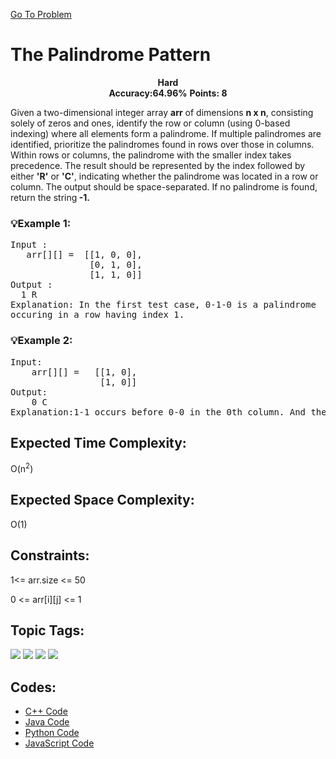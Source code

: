  [Go To Problem](https://www.geeksforgeeks.org/problems/the-palindrome-pattern3900/1)
# The Palindrome Pattern


<div align="center">
  <strong>Hard</strong>    
</div>
<div align="center">
       <strong>Accuracy:64.96%</strong>    
               <strong>Points: 8</strong>
</div>

Given a two-dimensional integer array <strong>arr</strong> of dimensions <strong>n x n</strong>, consisting solely of zeros and ones, identify the row or column (using 0-based indexing) where all elements form a palindrome. If multiple palindromes are identified, prioritize the palindromes found in rows over those in columns. Within rows or columns, the palindrome with the smaller index takes precedence. The result should be represented by the index followed by either <strong>'R'</strong> or <strong>'C'</strong>, indicating whether the palindrome was located in a row or column. The output should be space-separated. If no palindrome is found, return the string<strong> -1.</strong>

### 💡Example 1:
<pre>
Input :
   arr[][] =  [[1, 0, 0], 
               [0, 1, 0],
               [1, 1, 0]]
Output :
  1 R
Explanation: In the first test case, 0-1-0 is a palindrome 
occuring in a row having index 1.
</pre>

### 💡Example 2:

<pre>
Input:
    arr[][] =   [[1, 0],
                 [1, 0]]
Output: 
    0 C
Explanation:1-1 occurs before 0-0 in the 0th column. And there is no palindrome in the two rows.
</pre>


## Expected Time Complexity:
 O(n<sup>2</sup>)
## Expected Space Complexity: 
O(1)

## Constraints: 
1<= arr.size <= 50

0 <= arr[i][j] <= 1



## Topic Tags:
<p align="left">
  
<a href="https://www.geeksforgeeks.org/explore/?category[]Functions"><img src="https://img.shields.io/badge/Functionsc-100000?style=flat&logo=&logoColor=D88913&labelcolor=D88913&color=2A79D7" /></a>
<a href="https://www.geeksforgeeks.org/explore/?category[]=Matrix"><img src="https://img.shields.io/badge/Matrix-100000?style=flat&logo=&logoColor=08080&labelcolor=08080&color=08080" /></a>
<a href="https://www.geeksforgeeks.org/explore/?category[]=Data%20Structures"><img src="https://img.shields.io/badge/Data%20Structures-100000?style=flat&logo=Data%20Structures&logoColor=F7F7F7&labelcolor=2A79D7&color=2A79D7" /></a>
<a href="https://www.geeksforgeeks.org/explore/?category[]=Algorithms"><img src="https://img.shields.io/badge/Algorithms-100000?style=flat&logo=Algorithms&logoColor=FFFFFF&labelColor=FC4100&color=FC4100"/></a>

## Codes:

 - [C++ Code](https://github.com/HackResist/GeeksForGeeks-POTD/blob/main/June/28-06-2024/The%20Palindrome%20Pattern.cpp) 
 - [Java Code](https://github.com/HackResist/GeeksForGeeks-POTD/blob/main/June/28-06-2024/The%20Palindrome%20Pattern.java)
 - [Python Code](https://github.com/HackResist/GeeksForGeeks-POTD/blob/main/June/28-06-2024/The%20Palindrome%20Pattern.py)
 - [JavaScript Code](#blank)
